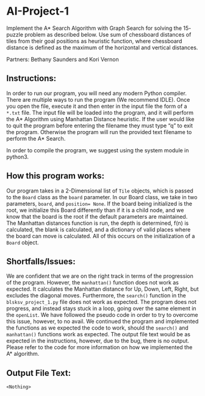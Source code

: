 # AI-Project-1
Implement the A* Search Algorithm with Graph Search for solving the 15- puzzle problem as described below. Use sum of chessboard distances of tiles from their goal positions as heuristic function, where chessboard distance is defined as the maximum of the horizontal and vertical distances.

Partners: Bethany Saunders and Kori Vernon

## Instructions:

In order to run our program, you will need any modern Python compiler. There are multiple ways to run the program (We recommend IDLE). Once you open the file, execute it and then enter in the input file the form of a `*.txt` file. The input file will be loaded into the program, and it will perform the A* Algorithm using Manhattan Distance heuristic. If the user would like to quit the program before entering the filename they must type “q” to exit the program. Otherwise the program will run the provided text filename to perform the A* Search.

In order to compile the program, we suggest using the system module in python3.

## How this program works:

Our program takes in a 2-Dimensional list of `Tile` objects, which is passed to the `Board` class as the `board` parameter. In our Board class, we take in two parameters, `board`, and `position= None`. If the board being initialized is the root, we initialize this Board differently than if it is a child node, and we know that the board is the root if the default parameters are maintained. The Manhattan distances function is run, the depth is determined, f(n) is calculated, the blank is calculated, and a dictionary of valid places where the board can move is calculated. All of this occurs on the initialization of a `Board` object. 
  
## Shortfalls/Issues:

We are confident that we are on the right track in terms of the progression of the program. However, the `manhattan()` function does not work as expected. It calculates the Manhattan distance for Up, Down, Left, Right, but excludes the diagonal moves. Furthermore, the `search()` function in the `blsksv_project_1.py` file does not work as expected. The program does not progress, and instead stays stuck in a loop, going over the same element in the `openList`. We have followed the pseudo code in order to try to overcome this issue, however, to no avail. We continued the program and implemented the functions as we expected the code to work, should the `search()` and `manhattan()` functions work as expected. The output file text would be as expected in the instructions, however, due to the bug, there is no output. Please refer to the code for more information on how we implemented the A* algorithm. 

## Output File Text:
`<Nothing>`

